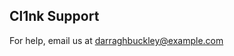 <h2>Cl1nk Support</h2>
<p>For help, email us at <a href="mailto:darragh.buckley@gmail.com">darraghbuckley@example.com</a></p>
